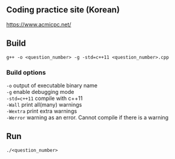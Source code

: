 ## Coding practice site (Korean)
https://www.acmicpc.net/
## Build
`g++ -o <question_number> -g -std=c++11 <question_number>.cpp`  

### Build options
`-o` output of executable binary name  
`-g` enable debugging mode  
`-std=c++11` compile with c++11  
`-Wall` print all(many) warnings  
`-Wextra`  print extra warnings  
`-Werror`  warning as an error. Cannot compile if there is a warning  

## Run
`./<question_number>`  